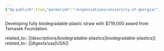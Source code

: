 ```yaml
---
{"dg-publish":true,"permalink":"/organisations/university-of-georgia/","title":"University of Georgia"}
---
```



Developing fully biodegradable plastic straw with $719,000 award from Temasek Foundation.

related_to:: [[descriptions/biodegradable-plastics\|biodegradable-plastics]]
related_to:: [[digests/usa\|USA]]
